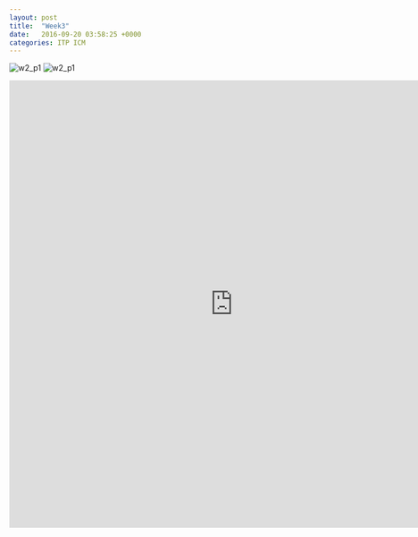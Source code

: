 ```yaml
---
layout: post
title:  "Week3"
date:   2016-09-20 03:58:25 +0000
categories: ITP ICM
---
```

![w2_p1](/pics/icm_w3_1.gif)
![w2_p1](/pics/icm_w3_2.gif)

<iframe src="https://itp.cgao.me/icm/w3_v1/" width="800" height="800" frameBorder="0"></iframe>

